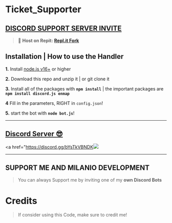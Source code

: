 # Ticket_Supporter

## [**DISCORD SUPPORT SERVER INVITE**](https://discord.gg/bYsTkVBNDK)
> 💪 **Host on Repit:** [**Repl.it Fork**](https://replit.com/@MyanmarGamer21/TicketSystem)

## Installation | How to use the Handler

 **1.** Install [node.js v16+](https://nodejs.org/) or higher

 **2.** Download this repo and unzip it    |    or git clone it

 **3.** Install all of the packages with **`npm install`**     |  the important packages are   **`npm install discord.js enmap`**

 **4** Fill in the parameters, RIGHT in `config.json`!

 **5.** start the bot with **`node bot.js`**!
  
***

## [Discord Server 😎](https://discord.gg/bYsTkVBNDK)
<a href="<https://discord.gg/bYsTkVBNDK><img src="https://discord.com/api/guilds/926803823731830845/widget.png?style=banner2"></a>

***

## SUPPORT ME AND MILANIO DEVELOPMENT

> You can always Support me by inviting one of my **own Discord Bots**


# Credits

> If consider using this Code, make sure to credit me!
